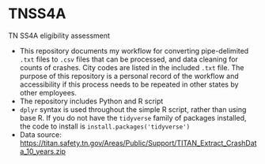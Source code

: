 # TNSS4A
TN SS4A eligibility assessment
* This repository documents my workflow for converting pipe-delimited `.txt` files to `.csv` files that can be processed, and data cleaning for counts of crashes. City codes are listed in the included `.txt` file. The purpose of this repository is a personal record of the workflow and accessibility if this process needs to be repeated in other states by other employees.  
* The repository includes Python and R script
* `dplyr` syntax is used throughout the simple R script, rather than using base R. If you do not have the `tidyverse` family of packages installed, the code to install is `install.packages('tidyverse')`
* Data source: https://titan.safety.tn.gov/Areas/Public/Support/TITAN_Extract_CrashData_10_years.zip
